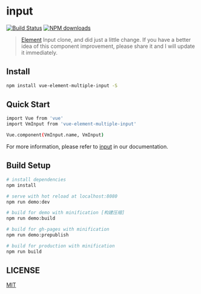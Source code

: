 # input

[![Build Status](https://travis-ci.org/michaelliao/openweixin.svg?branch=master)](https://travis-ci.org/michaelliao/openweixin)
[![NPM downloads](https://img.shields.io/nuget/dt/Microsoft.AspNetCore.Mvc.svg)](https://npmjs.org/package/element-ui)

>  [Element](https://github.com/ElemeFE/element) Input clone, and did just a little change. If you have a better idea of this component improvement, please share it and I will update it immediately.

## Install

```bash
npm install vue-element-multiple-input -S
```

## Quick Start

```bash
import Vue from 'vue'
import VmInput from 'vue-element-multiple-input'

Vue.component(VmInput.name, VmInput)
```

For more information, please refer to [input](http://vue-element-multiple.github.io/input) in our documentation.

## Build Setup

``` bash
# install dependencies
npm install

# serve with hot reload at localhost:8080
npm run demo:dev

# build for demo with minification [构建压缩]
npm run demo:build

# build for gh-pages with minification
npm run demo:prepublish

# build for production with minification
npm run build
```

## LICENSE

[MIT](http://opensource.org/licenses/MIT)